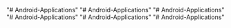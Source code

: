 "# Android-Applications" 
"# Android-Applications" 
"# Android-Applications" 
"# Android-Applications" 
"# Android-Applications" 
"# Android-Applications" 
